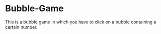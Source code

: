 # Bubble-Game
This is a bubble game in which you have to click on a bubble containing a certain number.
